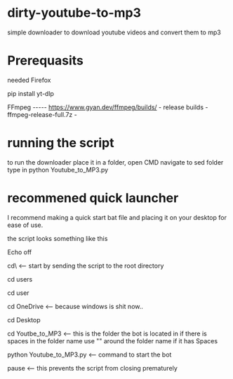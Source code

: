 # dirty-youtube-to-mp3
simple downloader to download youtube videos and convert them to mp3


# Prerequasits 
needed Firefox

pip install yt-dlp

FFmpeg			-----		https://www.gyan.dev/ffmpeg/builds/ - release builds - ffmpeg-release-full.7z - 


# running the script
to run the downloader place it in a folder, open CMD navigate to sed folder type in 		python Youtube_to_MP3.py

# recommened quick launcher
I recommend making a quick start bat file and placing it on your desktop for ease of use.

the script looks something like this 

Echo off

cd\					<-- start by sending the script to the root directory

cd users				

cd user

cd OneDrive				<-- because windows is shit now.. 

cd Desktop

cd Youtbe_to_MP3			<-- this is the folder the bot is located in if there is spaces in the folder name use "" around the folder name if it has Spaces

python Youtube_to_MP3.py		<-- command to start the bot

pause					<-- this prevents the script from closing prematurely 

	

